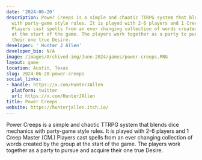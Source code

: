 ```yaml
---
date: '2024-06-20'
description: Power Creeps is a simple and chaotic TTRPG system that blends dice mechanics
  with party-game style rules. It is played with 2-6 players and 1 Creep Master (CM.)
  Players cast spells from an ever changing collection of words created by the group
  at the start of the game. The players work together as a party to pursue and acquire
  their one true Desire.
developer: ' Hunter J Allen'
developer_bio: N/A
image: /images/Archived-img/June-2024/games/power-creeps.PNG
layout: game
location: Austin, Texas
slug: 2024-06-20-power-creeps
social_links:
- handle: https://x.com/HunterJAllen
  platform: twitter
  url: https://x.com/HunterJAllen
title: Power Creeps
website: https://hunterjallen.itch.io/
---
```


Power Creeps is a simple and chaotic TTRPG system that blends dice mechanics with party-game style rules. It is played with 2-6 players and 1 Creep Master (CM.) Players cast spells from an ever changing collection of words created by the group at the start of the game. The players work together as a party to pursue and acquire their one true Desire.